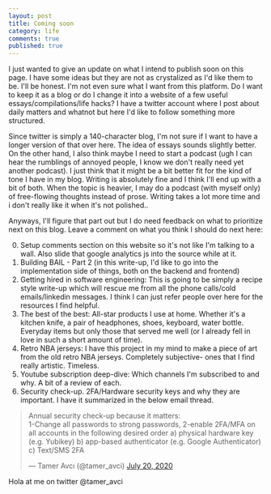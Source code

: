 ```yaml
---
layout: post
title: Coming soon
category: life
comments: true
published: true
---
```


I just wanted to give an update on what I intend to publish soon on this page. I have some ideas but they are not as crystalized as I'd like them to be.
I'll be honest. I'm not even sure what I want from this platform. Do I want to keep it as a blog or do I change it into a website of a few useful essays/compilations/life hacks? I have a twitter account where I post about daily matters and whatnot but here I'd like to follow something more structured.

Since twitter is simply a 140-character blog, I'm not sure if I want to have a longer version of that over here. The idea of essays sounds slightly better. On the other hand, I also think maybe I need to start a podcast (ugh I can hear the rumblings of annoyed people, I know we don't really need yet another podcast). I just think that it might be a bit better fit for the kind of tone I have in my blog. Writing is absolutely fine and I think I'll end up with a bit of both. When the topic is heavier, I may do a podcast (with myself only) of free-flowing thoughts instead of prose. Writing takes a lot more time and i don't really like it when it's not polished..

Anyways, I'll figure that part out but I do need feedback on what to prioritize next on this blog. Leave a comment on what you think I should do next here:

0. Setup comments section on this website so it's not like I'm talking to a wall. Also slide that google analytics js into the source while at it.
1. Building BAIL - Part 2 (in this write-up, I'd like to go into the implementation side of things, both on the backend and frontend)
2. Getting hired in software engineering: This is going to be simply a recipe style write-up which will rescue me from all the phone calls/cold emails/linkedin messages. I think I can just refer people over here for the resources I find helpful.
3. The best of the best: All-star products I use at home. Whether it's a kitchen knife, a pair of headphones, shoes, keyboard, water bottle. Everyday items but only those that served me well (or I already fell in love in such a short amount of time).
4. Retro NBA jerseys: I have this project in my mind to make a piece of art from the old retro NBA jerseys. Completely subjective- ones that I find really artistic. Timeless.
5. Youtube subscription deep-dive: Which channels I'm subscribed to and why. A bit of a review of each.
6. Security check-up. 2FA/Hardware security keys and why they are important. I have it summarized in the below email thread.
<blockquote class="twitter-tweet"><p lang="en" dir="ltr">Annual security check-up because it matters:<br>1-Change all passwords to strong passwords, 2-enable 2FA/MFA on all accounts in the following desired order a) physical hardware key (e.g. Yubikey) b) app-based authenticator (e.g. Google Authenticator) c) Text/SMS 2FA</p>&mdash; Tamer Avcı (@tamer_avci) <a href="https://twitter.com/tamer_avci/status/1285089496514457600?ref_src=twsrc%5Etfw">July 20, 2020</a></blockquote> <script async src="https://platform.twitter.com/widgets.js" charset="utf-8"></script>

Hola at me on twitter @tamer_avci
